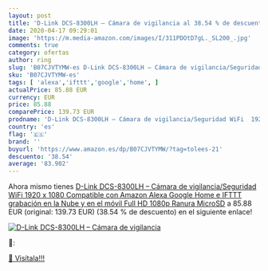 ```yaml
---
layout: post
title: 'D-Link DCS-8300LH – Cámara de vigilancia al 38.54 % de descuento'
date: 2020-04-17 09:29:01
image: 'https://m.media-amazon.com/images/I/311PDOtD7gL._SL200_.jpg'
comments: true
category: ofertas
author: ring
slug: 'B07CJVTYMW-es D-Link DCS-8300LH – Cámara de vigilancia/Seguridad WiFi...'
sku: 'B07CJVTYMW-es'
tags: [ 'alexa','ifttt','google','home', ]
actualPrice: 85.88 EUR
currency: EUR
price: 85.88
comparePrice: 139.73 EUR
prodname: 'D-Link DCS-8300LH – Cámara de vigilancia/Seguridad WiFi  1920 x 1080  Compatible con Amazon Alexa  Google Home e IFTTT  grabación en la Nube y en el móvil  Full HD 1080p  Ranura MicroSD'
country: 'es'
flag: '🇪🇸'
brand: ''
buyurl: 'https://www.amazon.es/dp/B07CJVTYMW/?tag=tolees-21'
descuento: '38.54'
average: '83.902'
---
```


Ahora mismo tienes [D-Link DCS-8300LH – Cámara de vigilancia/Seguridad WiFi  1920 x 1080  Compatible con Amazon Alexa  Google Home e IFTTT  grabación en la Nube y en el móvil  Full HD 1080p  Ranura MicroSD](https://www.amazon.es/dp/B07CJVTYMW/?tag=tolees-21) a 85.88 EUR (original: 139.73 EUR) (38.54 %  de descuento) en el siguiente enlace!

[![D-Link DCS-8300LH – Cámara de vigilancia](https://m.media-amazon.com/images/I/311PDOtD7gL._SL200_.jpg)](https://www.amazon.es/dp/B07CJVTYMW/?tag=tolees-21)

🔎:


[🛒 Visítala!!!](https://www.amazon.es/dp/B07CJVTYMW/?tag=tolees-21)
